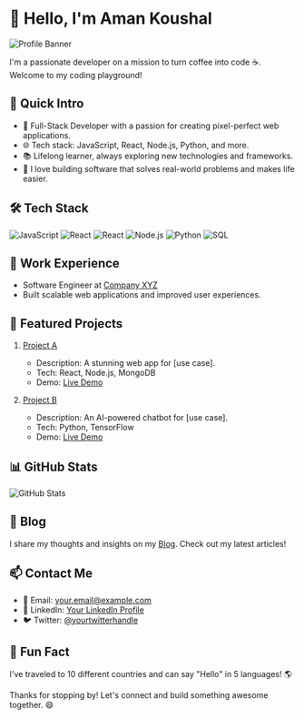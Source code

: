 # 👋 Hello, I'm Aman Koushal

![Profile Banner](banner.png)

I'm a passionate developer on a mission to turn coffee into code ☕. Welcome to my coding playground!

## 🚀 Quick Intro

- 💼 Full-Stack Developer with a passion for creating pixel-perfect web applications.
- 🌐 Tech stack: JavaScript, React, Node.js, Python, and more.
- 📚 Lifelong learner, always exploring new technologies and frameworks.
- 🎯 I love building software that solves real-world problems and makes life easier.

## 🛠️ Tech Stack

![JavaScript](https://img.shields.io/badge/with%20a%20logo-grey?style=for-the-badge&logo=javascript)
![React](https://img.shields.io/badge/with%20a%20logo-grey?style=for-the-badge&logo=javascript)
![React](https://img.shields.io/badge/with%20a%20logo-grey?style=for-the-badge&logo=javascript)
![Node.js](https://img.shields.io/badge/with%20a%20logo-grey?style=for-the-badge&logo=javascript)
![Python](https://img.shields.io/badge/with%20a%20logo-grey?style=for-the-badge&logo=javascript)
![SQL](https://img.shields.io/badge/with%20a%20logo-grey?style=for-the-badge&logo=SQL)


## 💼 Work Experience

- Software Engineer at [Company XYZ](https://companyxyz.com)
- Built scalable web applications and improved user experiences.

## 🌟 Featured Projects

1. [Project A](https://github.com/yourusername/project-a)
   - Description: A stunning web app for [use case].
   - Tech: React, Node.js, MongoDB
   - Demo: [Live Demo](https://projecta-demo.com)

2. [Project B](https://github.com/yourusername/project-b)
   - Description: An AI-powered chatbot for [use case].
   - Tech: Python, TensorFlow
   - Demo: [Live Demo](https://projectb-demo.com)

## 📊 GitHub Stats

![GitHub Stats](https://github-readme-stats.vercel.app/api?username=itzAmanKoushal&show_icons=true&theme=radical)

## 📝 Blog

I share my thoughts and insights on my [Blog](https://yourblog.com). Check out my latest articles!

## 📫 Contact Me

- 📧 Email: your.email@example.com
- 💼 LinkedIn: [Your LinkedIn Profile](https://linkedin.com/in/yourusername)
- 🐦 Twitter: [@yourtwitterhandle](https://twitter.com/yourtwitterhandle)

## 🌟 Fun Fact

I've traveled to 10 different countries and can say "Hello" in 5 languages! 🌎

Thanks for stopping by! Let's connect and build something awesome together. 😄
